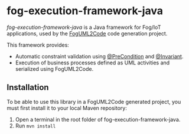 # fog-execution-framework-java

*fog-execution-framework-java* is a Java framework for Fog/IoT applications, used by the [FogUML2Code](https://github.com/fog-uml-2-code/fog-uml-2-code) code generation project.

This framework provides:
* Automatic constraint validation using [@PreCondition](./activity-realization/src/main/java/pusztai/thomas/architecture/fog/validation/PreCondition.java) and [@Invariant](activity-realization/src/main/java/pusztai/thomas/architecture/fog/validation/Invariant.java).
* Execution of business processes defined as UML activities and serialized using FogUML2Code.


## Installation

To be able to use this library in a FogUML2Code generated project, you must first install it to your local Maven repository:
1. Open a terminal in the root folder of fog-execution-framework-java.
2. Run `mvn install`
